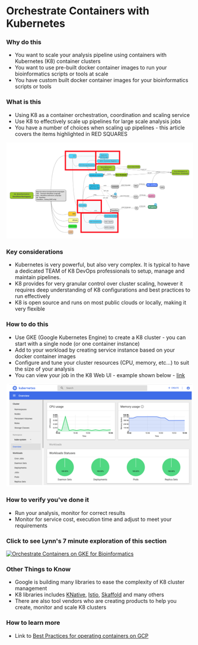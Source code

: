 # Orchestrate Containers with Kubernetes

### Why do this
 - You want to scale your analysis pipeline using containers with Kubernetes (K8) container clusters
 - You want to use pre-built docker container images to run your bioinformatics scripts or tools at scale
 - You have custom built docker container images for your bioinformatics scripts or tools

### What is this
 - Using K8 as a container orchestration, coordination and scaling service
 - Use K8 to effectively scale up pipelines for large scale analysis jobs
 - You have a number of choices when scaling up pipelines - this article covers the items highlighted in RED SQUARES

[![K8](/images/k8.png)]()

### Key considerations
 - Kubernetes is very powerful, but also very complex. It is typical to have a dedicated TEAM of K8 DevOps professionals to setup, manage and maintain pipelines.
 - K8 provides for very granular control over cluster scaling, however it requires deep understanding of K8 configurations and best practices to run effectively
 - K8 is open source and runs on most public clouds or locally, making it very flexible

### How to do this
 - Use GKE (Google Kubernetes Engine) to create a K8 cluster - you can start with a single node (or one container instance)
 - Add to your workload by creating service instance based on your docker container images
 - Configure and tune your cluster resources (CPU, memory, etc...) to suit the size of your analysis
 - You can view your job in the K8 Web UI - example shown below - [link](https://kubernetes.io/docs/tasks/access-application-cluster/web-ui-dashboard/)

 [![K8 web ui](/images/k8-webui.png)]()

### How to verify you've done it
 - Run your analysis, monitor for correct results
 - Monitor for service cost, execution time and adjust to meet your requirements

 ### Click to see Lynn's 7 minute exploration of this section  
[![Orchestrate Containers on GKE for Bioinformatics](http://img.youtube.com/vi/yihR2wHTz4U/0.jpg)](http://www.youtube.com/watch?v=yihR2wHTz4U "Orchestrate Containers on GKE for Bioinformatics")

### Other Things to Know
 - Google is building many libraries to ease the complexity of K8 cluster management
 - K8 libraries includes [KNative](https://knative.dev/docs/), [Istio](https://cloud.google.com/istio/docs/), [Skaffold](https://skaffold.dev/docs/) and many others
 - There are also tool vendors who are creating products to help you create, monitor and scale K8 clusters

### How to learn more
 - Link to [Best Practices for operating containers on GCP](https://cloud.google.com/solutions/best-practices-for-operating-containers)